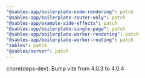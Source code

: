 ```yaml
---
"@sables-app/boilerplate-node-rendering": patch
"@sables-app/boilerplate-router-only": patch
"@sables-app/example-side-effects": patch
"@sables-app/boilerplate-single-page": patch
"@sables-app/boilerplate-worker-rendering": patch
"@sables-app/boilerplate-worker-routing": patch
"sables": patch
"@sables/server": patch
---
```


chore(deps-dev): Bump vite from 4.0.3 to 4.0.4
